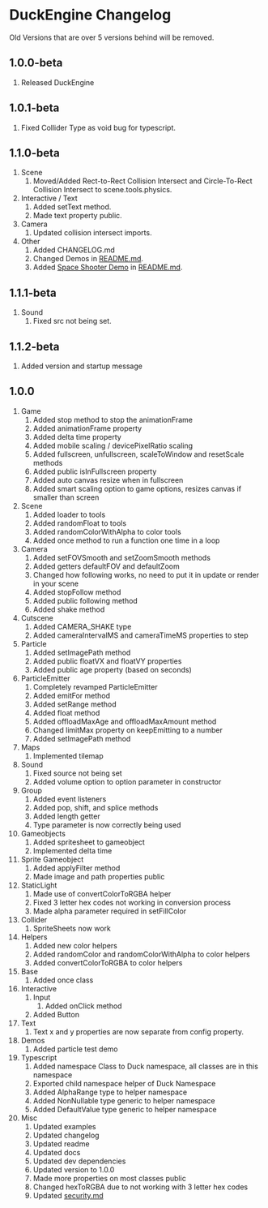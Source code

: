 # DuckEngine Changelog

Old Versions that are over 5 versions behind will be removed.

## 1.0.0-beta

1. Released DuckEngine

## 1.0.1-beta

1. Fixed Collider Type as void bug for typescript.

## 1.1.0-beta

1. Scene
   1. Moved/Added Rect-to-Rect Collision Intersect and Circle-To-Rect Collision Intersect to scene.tools.physics.
2. Interactive / Text
   1. Added setText method.
   2. Made text property public.
3. Camera
   1. Updated collision intersect imports.
4. Other
   1. Added CHANGELOG.md
   2. Changed Demos in [README.md](README.md).
   3. Added [Space Shooter Demo](https://codesandbox.io/s/duckengine-space-shooter-64wkg?file=/src/scene.js) in [README.md](README.md).

## 1.1.1-beta

1. Sound
   1. Fixed src not being set.

## 1.1.2-beta

1. Added version and startup message

## 1.0.0

1. Game
   1. Added stop method to stop the animationFrame
   2. Added animationFrame property
   3. Added delta time property
   4. Added mobile scaling / devicePixelRatio scaling
   5. Added fullscreen, unfullscreen, scaleToWindow and resetScale methods
   6. Added public isInFullscreen property
   7. Added auto canvas resize when in fullscreen
   8. Added smart scaling option to game options, resizes canvas if smaller than screen
2. Scene
   1. Added loader to tools
   2. Added randomFloat to tools
   3. Added randomColorWithAlpha to color tools
   4. Added once method to run a function one time in a loop
3. Camera
   1. Added setFOVSmooth and setZoomSmooth methods
   2. Added getters defaultFOV and defaultZoom
   3. Changed how following works, no need to put it in update or render in your scene
   4. Added stopFollow method
   5. Added public following method
   6. Added shake method
4. Cutscene
   1. Added CAMERA_SHAKE type
   2. Added cameraIntervalMS and cameraTimeMS properties to step
5. Particle
   1. Added setImagePath method
   2. Added public floatVX and floatVY properties
   3. Added public age property (based on seconds)
6. ParticleEmitter
   1. Completely revamped ParticleEmitter
   2. Added emitFor method
   3. Added setRange method
   4. Added float method
   5. Added offloadMaxAge and offloadMaxAmount method
   6. Changed limitMax property on keepEmitting to a number
   7. Added setImagePath method
7. Maps
   1. Implemented tilemap
8. Sound
   1. Fixed source not being set
   2. Added volume option to option parameter in constructor
9. Group
    1. Added event listeners
    2. Added pop, shift, and splice methods
    3. Added length getter
    4. Type parameter is now correctly being used
10. Gameobjects
    1. Added spritesheet to gameobject
    2. Implemented delta time
11. Sprite Gameobject
    1. Added applyFilter method
    2. Made image and path properties public
12. StaticLight
    1. Made use of convertColorToRGBA helper
    2. Fixed 3 letter hex codes not working in conversion process
    3. Made alpha parameter required in setFillColor
13. Collider
    1. SpriteSheets now work
14. Helpers
    1. Added new color helpers
    2. Added randomColor and randomColorWithAlpha to color helpers
    3. Added convertColorToRGBA to color helpers
15. Base
    1. Added once class
16. Interactive
    1. Input
        1. Added onClick method
    2. Added Button  
17. Text
    1. Text x and y properties are now separate from config property.
18. Demos
    1. Added particle test demo
19. Typescript
    1. Added namespace Class to Duck namespace, all classes are in this namespace
    2. Exported child namespace helper of Duck Namespace
    3. Added AlphaRange type to helper namespace
    4. Added NonNullable type generic to helper namespace
    5. Added DefaultValue type generic to helper namespace
20. Misc
    1. Updated examples
    2. Updated changelog
    3. Updated readme
    4. Updated docs
    5. Updated dev dependencies
    6. Updated version to 1.0.0
    7. Made more properties on most classes public
    8. Changed hexToRGBA due to not working with 3 letter hex codes
    9. Updated [security.md](SECURITY.md)
